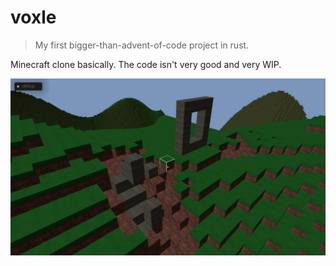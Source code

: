 # voxle

> My first bigger-than-advent-of-code project in rust.

Minecraft clone basically. The code isn't very good and very WIP.

![Terrain with stone portal shape and some destroyed and placed blocks](img/screenshot-2023-11-04.png)
